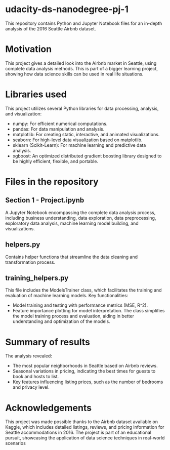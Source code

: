 # udacity-ds-nanodegree-pj-1
This repository contains Python and Jupyter Notebook files for an in-depth analysis of the 2016 Seattle Airbnb dataset.

# Motivation
This project gives a detailed look into the Airbnb market in Seattle, using complete data analysis methods. This is part of a bigger learning project, showing how data science skills can be used in real life situations.

# Libraries used
This project utilizes several Python libraries for data processing, analysis, and visualization:

- numpy: For efficient numerical computations.
- pandas: For data manipulation and analysis.
- matplotlib: For creating static, interactive, and animated visualizations.
- seaborn: For high-level data visualization based on matplotlib.
- sklearn (Scikit-Learn): For machine learning and predictive data analysis.
- xgboost: An optimized distributed gradient boosting library designed to be highly efficient, flexible, and portable.

# Files in the repository

## Section 1 - Project.ipynb
A Jupyter Notebook encompassing the complete data analysis process, including business understanding, data exploration, data preprocessing, exploratory data analysis, machine learning model building, and visualizations.

## helpers.py
Contains helper functions that streamline the data cleaning and transformation process.

## training_helpers.py
This file includes the ModelsTrainer class, which facilitates the training and evaluation of machine learning models. Key functionalities:
- Model training and testing with performance metrics (MSE, R^2).
- Feature importance plotting for model interpretation.
The class simplifies the model training process and evaluation, aiding in better understanding and optimization of the models.

# Summary of results
The analysis revealed:

- The most popular neighborhoods in Seattle based on Airbnb reviews.
- Seasonal variations in pricing, indicating the best times for guests to book and hosts to list.
- Key features influencing listing prices, such as the number of bedrooms and privacy level.

# Acknowledgements
This project was made possible thanks to the Airbnb dataset available on Kaggle, which includes detailed listings, reviews, and pricing information for Seattle accommodations in 2016. The project is part of an educational pursuit, showcasing the application of data science techniques in real-world scenarios